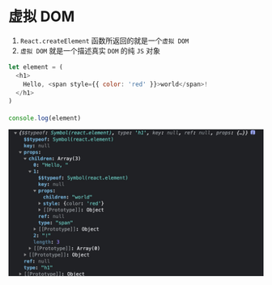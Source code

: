 # 虚拟 DOM

1. `React.createElement` 函数所返回的就是一个`虚拟 DOM`
2. `虚拟 DOM` 就是一个描述真实 `DOM` 的纯 `JS` 对象

```js
let element = (
  <h1>
    Hello, <span style={{ color: 'red' }}>world</span>!
  </h1>
)

console.log(element)
```

![virtual_dom](./image/virtual_dom.jpg)
